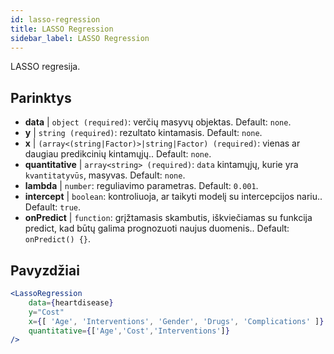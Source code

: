 ```yaml
---
id: lasso-regression
title: LASSO Regression
sidebar_label: LASSO Regression
---
```


LASSO regresija.

## Parinktys

* __data__ | `object (required)`: verčių masyvų objektas. Default: `none`.
* __y__ | `string (required)`: rezultato kintamasis. Default: `none`.
* __x__ | `(array<(string|Factor)>|string|Factor) (required)`: vienas ar daugiau predikcinių kintamųjų.. Default: `none`.
* __quantitative__ | `array<string> (required)`: `data` kintamųjų, kurie yra `kvantitatyvūs`, masyvas. Default: `none`.
* __lambda__ | `number`: reguliavimo parametras. Default: `0.001`.
* __intercept__ | `boolean`: kontroliuoja, ar taikyti modelį su intercepcijos nariu.. Default: `true`.
* __onPredict__ | `function`: grįžtamasis skambutis, iškviečiamas su funkcija predict, kad būtų galima prognozuoti naujus duomenis.. Default: `onPredict() {}`.


## Pavyzdžiai

```jsx live
<LassoRegression
    data={heartdisease} 
    y="Cost"
    x={[ 'Age', 'Interventions', 'Gender', 'Drugs', 'Complications' ]}
    quantitative={['Age','Cost','Interventions']}
/>
```

